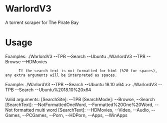 # WarlordV3
A torrent scraper for The Pirate Bay

# Usage
Examples: ./WarlordV3 --TPB --Search --Ubuntu
          ./WarlordV3 --TPB --Browse --HDMovies
          
          If the search text is not formatted for html (%20 for spaces), any extra arguments will be interpreted as spaces.
Example:
          ./WarlordV3 --TPB --Search --Ubuntu 18.10 x64 >> ./WarlordV3 --TPB --Search --Ubuntu%2018.10%20x64

Valid arguments:
[SearchSite]: --TPB
[SearchMode]: --Browse, --Search
[SearchText]: --NotFormattedOneWord, --Formatted%20One%20Word, --Not formatted multi word
[SearchText]: --HDMovies, --Video, --Audio, --Games, --PCGames, --Porn, --HDPorn, --Apps, --WinApps
